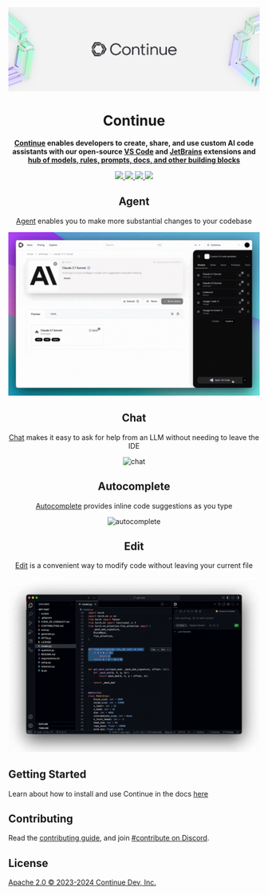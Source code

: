 <div align="center">

![Continue logo](media/readme.png)

</div>

<h1 align="center">Continue</h1>

<div align="center">

**[Continue](https://docs.continue.dev) enables developers to create, share, and use custom AI code assistants with our
open-source [VS Code](https://marketplace.visualstudio.com/items?itemName=Continue.continue)
and [JetBrains](https://plugins.jetbrains.com/plugin/22707-continue-extension) extensions
and [hub of models, rules, prompts, docs, and other building blocks](https://hub.continue.dev)**

</div>

<div align="center">

<a target="_blank" href="https://opensource.org/licenses/Apache-2.0" style="background:none">
    <img src="https://img.shields.io/badge/License-Apache_2.0-blue.svg" style="height: 22px;" />
</a>
<a target="_blank" href="https://docs.continue.dev" style="background:none">
    <img src="https://img.shields.io/badge/continue_docs-%23BE1B55" style="height: 22px;" />
</a>
<a target="_blank" href="https://changelog.continue.dev" style="background:none">
    <img src="https://img.shields.io/badge/changelog-%96EFF3" style="height: 22px;" />
</a>
<a target="_blank" href="https://discord.gg/vapESyrFmJ" style="background:none">
    <img src="https://img.shields.io/badge/discord-join-continue.svg?labelColor=191937&color=6F6FF7&logo=discord" style="height: 22px;" />
</a>

<p></p>

## Agent

[Agent](https://continue.dev/docs/agent/how-to-use-it) enables you to make more substantial changes to your codebase

![agent](docs/images/agent.gif)

## Chat

[Chat](https://continue.dev/docs/chat/how-to-use-it) makes it easy to ask for help from an LLM without needing to leave
the IDE

![chat](docs/images/chat.gif)

## Autocomplete

[Autocomplete](https://continue.dev/docs/autocomplete/how-to-use-it) provides inline code suggestions as you type

![autocomplete](docs/images/autocomplete.gif)

## Edit

[Edit](https://continue.dev/docs/edit/how-to-use-it) is a convenient way to modify code without leaving your current
file

![edit](docs/images/edit.gif)

</div>

## Getting Started

Learn about how to install and use Continue in the docs [here](https://continue.dev/docs/getting-started/install)

## Contributing

Read the [contributing guide](https://github.com/continuedev/continue/blob/main/CONTRIBUTING.md), and
join [#contribute on Discord](https://discord.gg/vapESyrFmJ).

## License

[Apache 2.0 © 2023-2024 Continue Dev, Inc.](./LICENSE)

